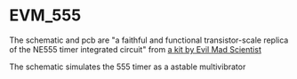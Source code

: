 # EVM_555
The schematic and pcb are "a faithful and functional transistor-scale replica of the NE555 timer integrated circuit" from [a kit by Evil Mad Scientist](https://shop.evilmadscientist.com/productsmenu/922)

The schematic simulates the 555 timer as a astable multivibrator
